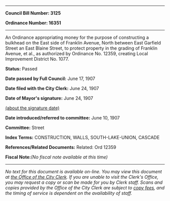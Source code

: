 

********

**Council Bill Number: 3125**
   
**Ordinance Number: 16351**
********

 An Ordinance appropriating money for the purpose of constructing a bulkhead on the East side of Franklin Avenue, North between East Garfield Street an East Blaine Street, to protect property in the grading of Franklin Avenue, et al., as authorized by Ordinance No. 12359, creating Local Improvement District No. 1077.

**Status:** Passed
   
**Date passed by Full Council:** June 17, 1907
   
**Date filed with the City Clerk:** June 24, 1907
   
**Date of Mayor's signature:** June 24, 1907
   
[(about the signature date)](/~public/approvaldate.htm)
   
   
   
**Date introduced/referred to committee:** June 10, 1907
   
**Committee:** Street
   
   
**Index Terms:** CONSTRUCTION, WALLS, SOUTH-LAKE-UNION, CASCADE

**References/Related Documents:** Related: Ord 12359

**Fiscal Note:**_(No fiscal note available at this time)_
********

_No text for this document is available on-line. You may view this document at [the Office of the City Clerk](http://www.seattle.gov/leg/clerk/contactUs.htm). If you are unable to visit the Clerk's Office, you may request a copy or scan be made for you by Clerk staff. Scans and copies provided by the Office of the City Clerk are subject to [copy fees](http://clerk.seattle.gov/~public/clerkfees.htm), and the timing of service is dependent on the availability of staff._


